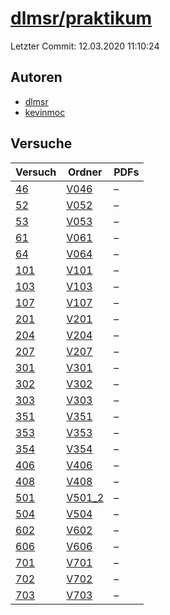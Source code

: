# [dlmsr/praktikum](https://github.com/dlmsr/praktikum)

Letzter Commit: 12.03.2020 11:10:24

## Autoren
- [dlmsr](https://github.com/dlmsr)
- [kevinmoc](https://github.com/kevinmoc)

## Versuche

|        Versuch         |                            Ordner                             |PDFs|
|------------------------|---------------------------------------------------------------|----|
|[46](../../versuch/46)  |[V046](https://github.com/dlmsr/praktikum/tree/master/V046)    |–   |
|[52](../../versuch/52)  |[V052](https://github.com/dlmsr/praktikum/tree/master/V052)    |–   |
|[53](../../versuch/53)  |[V053](https://github.com/dlmsr/praktikum/tree/master/V053)    |–   |
|[61](../../versuch/61)  |[V061](https://github.com/dlmsr/praktikum/tree/master/V061)    |–   |
|[64](../../versuch/64)  |[V064](https://github.com/dlmsr/praktikum/tree/master/V064)    |–   |
|[101](../../versuch/101)|[V101](https://github.com/dlmsr/praktikum/tree/master/V101)    |–   |
|[103](../../versuch/103)|[V103](https://github.com/dlmsr/praktikum/tree/master/V103)    |–   |
|[107](../../versuch/107)|[V107](https://github.com/dlmsr/praktikum/tree/master/V107)    |–   |
|[201](../../versuch/201)|[V201](https://github.com/dlmsr/praktikum/tree/master/V201)    |–   |
|[204](../../versuch/204)|[V204](https://github.com/dlmsr/praktikum/tree/master/V204)    |–   |
|[207](../../versuch/207)|[V207](https://github.com/dlmsr/praktikum/tree/master/V207)    |–   |
|[301](../../versuch/301)|[V301](https://github.com/dlmsr/praktikum/tree/master/V301)    |–   |
|[302](../../versuch/302)|[V302](https://github.com/dlmsr/praktikum/tree/master/V302)    |–   |
|[303](../../versuch/303)|[V303](https://github.com/dlmsr/praktikum/tree/master/V303)    |–   |
|[351](../../versuch/351)|[V351](https://github.com/dlmsr/praktikum/tree/master/V351)    |–   |
|[353](../../versuch/353)|[V353](https://github.com/dlmsr/praktikum/tree/master/V353)    |–   |
|[354](../../versuch/354)|[V354](https://github.com/dlmsr/praktikum/tree/master/V354)    |–   |
|[406](../../versuch/406)|[V406](https://github.com/dlmsr/praktikum/tree/master/V406)    |–   |
|[408](../../versuch/408)|[V408](https://github.com/dlmsr/praktikum/tree/master/V408)    |–   |
|[501](../../versuch/501)|[V501_2](https://github.com/dlmsr/praktikum/tree/master/V501_2)|–   |
|[504](../../versuch/504)|[V504](https://github.com/dlmsr/praktikum/tree/master/V504)    |–   |
|[602](../../versuch/602)|[V602](https://github.com/dlmsr/praktikum/tree/master/V602)    |–   |
|[606](../../versuch/606)|[V606](https://github.com/dlmsr/praktikum/tree/master/V606)    |–   |
|[701](../../versuch/701)|[V701](https://github.com/dlmsr/praktikum/tree/master/V701)    |–   |
|[702](../../versuch/702)|[V702](https://github.com/dlmsr/praktikum/tree/master/V702)    |–   |
|[703](../../versuch/703)|[V703](https://github.com/dlmsr/praktikum/tree/master/V703)    |–   |
